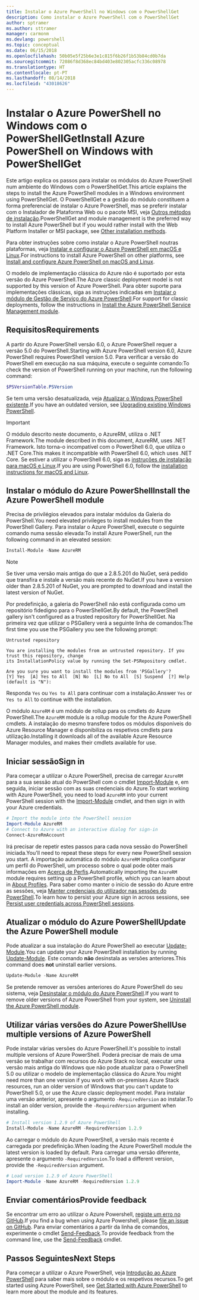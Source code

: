```yaml
---
title: Instalar o Azure PowerShell no Windows com o PowerShellGet
description: Como instalar o Azure PowerShell com o PowerShellGet
author: sptramer
ms.author: sttramer
manager: carmonm
ms.devlang: powershell
ms.topic: conceptual
ms.date: 06/15/2018
ms.openlocfilehash: 50b05e5f25b6e3e1c815f6b26f1b53b84cd0b7da
ms.sourcegitcommit: 72086f8d368ec84bd403e802305acfc336c08978
ms.translationtype: HT
ms.contentlocale: pt-PT
ms.lasthandoff: 08/14/2018
ms.locfileid: "43018626"
---
```

# <a name="install-azure-powershell-on-windows-with-powershellget"></a><span data-ttu-id="59a77-103">Instalar o Azure PowerShell no Windows com o PowerShellGet</span><span class="sxs-lookup"><span data-stu-id="59a77-103">Install Azure PowerShell on Windows with PowerShellGet</span></span>

<span data-ttu-id="59a77-104">Este artigo explica os passos para instalar os módulos do Azure PowerShell num ambiente do Windows com o PowerShellGet.</span><span class="sxs-lookup"><span data-stu-id="59a77-104">This article explains the steps to install the Azure PowerShell modules in a Windows environment using PowerShellGet.</span></span> <span data-ttu-id="59a77-105">O PowerShellGet e a gestão do módulo constituem a forma preferencial de instalar o Azure PowerShell, mas se preferir instalar com o Instalador de Plataforma Web ou o pacote MSI, veja [Outros métodos de instalação](other-install.md).</span><span class="sxs-lookup"><span data-stu-id="59a77-105">PowerShellGet and module management is the preferred way to install Azure PowerShell but if you would rather install with the Web Platform Installer or MSI package, see [Other installation methods](other-install.md).</span></span>

<span data-ttu-id="59a77-106">Para obter instruções sobre como instalar o Azure PowerShell noutras plataformas, veja [Instalar e configurar o Azure PowerShell em macOS e Linux](install-azurermps-maclinux.md).</span><span class="sxs-lookup"><span data-stu-id="59a77-106">For instructions to install Azure PowerShell on other platforms, see [Install and configure Azure PowerShell on macOS and Linux](install-azurermps-maclinux.md).</span></span>

<span data-ttu-id="59a77-107">O modelo de implementação clássica do Azure não é suportado por esta versão do Azure PowerShell.</span><span class="sxs-lookup"><span data-stu-id="59a77-107">The Azure classic deployment model is not supported by this version of Azure PowerShell.</span></span> <span data-ttu-id="59a77-108">Para obter suporte para implementações clássicas, siga as instruções indicadas em [Instalar o módulo de Gestão de Serviço do Azure PowerShell](/powershell/azure/servicemanagement/install-azure-ps).</span><span class="sxs-lookup"><span data-stu-id="59a77-108">For support for classic deployments, follow the instructions in [Install the Azure PowerShell Service Management module](/powershell/azure/servicemanagement/install-azure-ps).</span></span>

## <a name="requirements"></a><span data-ttu-id="59a77-109">Requisitos</span><span class="sxs-lookup"><span data-stu-id="59a77-109">Requirements</span></span>

<span data-ttu-id="59a77-110">A partir do Azure PowerShell versão 6.0, o Azure PowerShell requer a versão 5.0 do PowerShell.</span><span class="sxs-lookup"><span data-stu-id="59a77-110">Starting with Azure PowerShell version 6.0, Azure PowerShell requires PowerShell version 5.0.</span></span> <span data-ttu-id="59a77-111">Para verificar a versão do PowerShell em execução na sua máquina, execute o seguinte comando:</span><span class="sxs-lookup"><span data-stu-id="59a77-111">To check the version of PowerShell running on your machine, run the following command:</span></span>

```powershell
$PSVersionTable.PSVersion
```

<span data-ttu-id="59a77-112">Se tem uma versão desatualizada, veja [Atualizar o Windows PowerShell existente](/powershell/scripting/setup/installing-windows-powershell?view=powershell-6#upgrading-existing-windows-powershell).</span><span class="sxs-lookup"><span data-stu-id="59a77-112">If you have an outdated version, see [Upgrading existing Windows PowerShell](/powershell/scripting/setup/installing-windows-powershell?view=powershell-6#upgrading-existing-windows-powershell).</span></span>

> [!IMPORTANT]
> <span data-ttu-id="59a77-113">O módulo descrito neste documento, o AzureRM, utiliza o .NET Framework.</span><span class="sxs-lookup"><span data-stu-id="59a77-113">The module described in this document, AzureRM, uses .NET Framework.</span></span> <span data-ttu-id="59a77-114">Isto torna-o incompatível com o PowerShell 6.0, que utiliza o .NET Core.</span><span class="sxs-lookup"><span data-stu-id="59a77-114">This makes it incompatible with PowerShell 6.0, which uses .NET Core.</span></span> <span data-ttu-id="59a77-115">Se estiver a utilizar o PowerShell 6.0, siga as [instruções de instalação para macOS e Linux](install-azurermps-maclinux.md).</span><span class="sxs-lookup"><span data-stu-id="59a77-115">If you are using PowerShell 6.0, follow the [installation instructions for macOS and Linux](install-azurermps-maclinux.md).</span></span>

## <a name="install-the-azure-powershell-module"></a><span data-ttu-id="59a77-116">Instalar o módulo do Azure PowerShell</span><span class="sxs-lookup"><span data-stu-id="59a77-116">Install the Azure PowerShell module</span></span>

<span data-ttu-id="59a77-117">Precisa de privilégios elevados para instalar módulos da Galeria do PowerShell.</span><span class="sxs-lookup"><span data-stu-id="59a77-117">You need elevated privileges to install modules from the PowerShell Gallery.</span></span> <span data-ttu-id="59a77-118">Para instalar o Azure PowerShell, execute o seguinte comando numa sessão elevada:</span><span class="sxs-lookup"><span data-stu-id="59a77-118">To install Azure PowerShell, run the following command in an elevated session:</span></span>

```powershell
Install-Module -Name AzureRM
```

> [!NOTE]
> <span data-ttu-id="59a77-119">Se tiver uma versão mais antiga do que a 2.8.5.201 do NuGet, será pedido que transfira e instale a versão mais recente do NuGet.</span><span class="sxs-lookup"><span data-stu-id="59a77-119">If you have a version older than 2.8.5.201 of NuGet, you are prompted to download and install the latest version of NuGet.</span></span>

<span data-ttu-id="59a77-120">Por predefinição, a galeria do PowerShell não está configurada como um repositório fidedigno para o PowerShellGet.</span><span class="sxs-lookup"><span data-stu-id="59a77-120">By default, the PowerShell gallery isn't configured as a trusted repository for PowerShellGet.</span></span> <span data-ttu-id="59a77-121">Na primeira vez que utilizar o PSGallery verá a seguinte linha de comandos:</span><span class="sxs-lookup"><span data-stu-id="59a77-121">The first time you use the PSGallery you see the following prompt:</span></span>

```output
Untrusted repository

You are installing the modules from an untrusted repository. If you trust this repository, change
its InstallationPolicy value by running the Set-PSRepository cmdlet.

Are you sure you want to install the modules from 'PSGallery'?
[Y] Yes  [A] Yes to All  [N] No  [L] No to All  [S] Suspend  [?] Help (default is "N"):
```

<span data-ttu-id="59a77-122">Responda `Yes` ou `Yes to All` para continuar com a instalação.</span><span class="sxs-lookup"><span data-stu-id="59a77-122">Answer `Yes` or `Yes to All` to continue with the installation.</span></span>

<span data-ttu-id="59a77-123">O módulo `AzureRM` é um módulo de rollup para os cmdlets do Azure PowerShell.</span><span class="sxs-lookup"><span data-stu-id="59a77-123">The `AzureRM` module is a rollup module for the Azure PowerShell cmdlets.</span></span> <span data-ttu-id="59a77-124">A instalação do mesmo transfere todos os módulos disponíveis do Azure Resource Manager e disponibiliza os respetivos cmdlets para utilização.</span><span class="sxs-lookup"><span data-stu-id="59a77-124">Installing it downloads all of the available Azure Resource Manager modules, and makes their cmdlets available for use.</span></span>

## <a name="sign-in"></a><span data-ttu-id="59a77-125">Iniciar sessão</span><span class="sxs-lookup"><span data-stu-id="59a77-125">Sign in</span></span>

<span data-ttu-id="59a77-126">Para começar a utilizar o Azure PowerShell, precisa de carregar `AzureRM` para a sua sessão atual do PowerShell com o cmdlet [Import-Module](/powershell/module/Microsoft.PowerShell.Core/Import-Module) e, em seguida, iniciar sessão com as suas credenciais do Azure.</span><span class="sxs-lookup"><span data-stu-id="59a77-126">To start working with Azure PowerShell, you need to load `AzureRM` into your current PowerShell session with the [Import-Module](/powershell/module/Microsoft.PowerShell.Core/Import-Module) cmdlet, and then sign in with your Azure credentials.</span></span>

```powershell
# Import the module into the PowerShell session
Import-Module AzureRM
# Connect to Azure with an interactive dialog for sign-in
Connect-AzureRmAccount
```

<span data-ttu-id="59a77-127">Irá precisar de repetir estes passos para cada nova sessão do PowerShell iniciada.</span><span class="sxs-lookup"><span data-stu-id="59a77-127">You'll need to repeat these steps for every new PowerShell session you start.</span></span> <span data-ttu-id="59a77-128">A importação automática do módulo `AzureRM` implica configurar um perfil do PowerShell, um processo sobre o qual pode obter mais informações em [Acerca de Perfis](/powershell/module/microsoft.powershell.core/about/about_profiles).</span><span class="sxs-lookup"><span data-stu-id="59a77-128">Automatically importing the `AzureRM` module requires setting up a PowerShell profile, which you can learn about in [About Profiles](/powershell/module/microsoft.powershell.core/about/about_profiles).</span></span>
<span data-ttu-id="59a77-129">Para saber como manter o início de sessão do Azure entre as sessões, veja [Manter credenciais do utilizador nas sessões do PowerShell](context-persistence.md).</span><span class="sxs-lookup"><span data-stu-id="59a77-129">To learn how to persist your Azure sign in across sessions, see [Persist user credentials across PowerShell sessions](context-persistence.md).</span></span>

## <a name="update-the-azure-powershell-module"></a><span data-ttu-id="59a77-130">Atualizar o módulo do Azure PowerShell</span><span class="sxs-lookup"><span data-stu-id="59a77-130">Update the Azure PowerShell module</span></span>

<span data-ttu-id="59a77-131">Pode atualizar a sua instalação do Azure PowerShell ao executar [Update-Module](/powershell/module/powershellget/update-module).</span><span class="sxs-lookup"><span data-stu-id="59a77-131">You can update your Azure PowerShell installation by running [Update-Module](/powershell/module/powershellget/update-module).</span></span> <span data-ttu-id="59a77-132">Este comando __não__ desinstala as versões anteriores.</span><span class="sxs-lookup"><span data-stu-id="59a77-132">This command does __not__ uninstall earlier versions.</span></span>

```powershell
Update-Module -Name AzureRM
```

<span data-ttu-id="59a77-133">Se pretende remover as versões anteriores do Azure PowerShell do seu sistema, veja [Desinstalar o módulo do Azure PowerShell](uninstall-azurerm-ps.md).</span><span class="sxs-lookup"><span data-stu-id="59a77-133">If you want to remove older versions of Azure PowerShell from your system, see [Uninstall the Azure PowerShell module](uninstall-azurerm-ps.md).</span></span>

## <a name="use-multiple-versions-of-azure-powershell"></a><span data-ttu-id="59a77-134">Utilizar várias versões do Azure PowerShell</span><span class="sxs-lookup"><span data-stu-id="59a77-134">Use multiple versions of Azure PowerShell</span></span>

<span data-ttu-id="59a77-135">Pode instalar várias versões do Azure PowerShell.</span><span class="sxs-lookup"><span data-stu-id="59a77-135">It's possible to install multiple versions of Azure PowerShell.</span></span> <span data-ttu-id="59a77-136">Poderá precisar de mais de uma versão se trabalhar com recursos do Azure Stack no local, executar uma versão mais antiga do Windows que não pode atualizar para o PowerShell 5.0 ou utilizar o modelo de implementação clássica do Azure.</span><span class="sxs-lookup"><span data-stu-id="59a77-136">You might need more than one version if you work with on-premises Azure Stack resources, run an older version of Windows that you can't update to PowerShell 5.0, or use the Azure classic deployment model.</span></span> <span data-ttu-id="59a77-137">Para instalar uma versão anterior, apresente o argumento `-RequiredVersion` ao instalar.</span><span class="sxs-lookup"><span data-stu-id="59a77-137">To install an older version, provide the `-RequiredVersion` argument when installing.</span></span>

```powershell
# Install version 1.2.9 of Azure PowerShell
Install-Module -Name AzureRM -RequiredVersion 1.2.9
```

<span data-ttu-id="59a77-138">Ao carregar o módulo do Azure PowerShell, a versão mais recente é carregada por predefinição.</span><span class="sxs-lookup"><span data-stu-id="59a77-138">When loading the Azure PowerShell module the latest version is loaded by default.</span></span> <span data-ttu-id="59a77-139">Para carregar uma versão diferente, apresente o argumento `-RequiredVersion`.</span><span class="sxs-lookup"><span data-stu-id="59a77-139">To load a different version, provide the `-RequiredVersion` argument.</span></span>

```powershell
# Load version 1.2.9 of Azure PowerShell
Import-Module -Name AzureRM -RequiredVersion 1.2.9
```

## <a name="provide-feedback"></a><span data-ttu-id="59a77-140">Enviar comentários</span><span class="sxs-lookup"><span data-stu-id="59a77-140">Provide feedback</span></span>

<span data-ttu-id="59a77-141">Se encontrar um erro ao utilizar o Azure Powershell, [registe um erro no GitHub](https://github.com/Azure/azure-powershell/issues).</span><span class="sxs-lookup"><span data-stu-id="59a77-141">If you find a bug when using Azure Powershell, please [file an issue on GitHub](https://github.com/Azure/azure-powershell/issues).</span></span>
<span data-ttu-id="59a77-142">Para enviar comentários a partir da linha de comandos, experimente o cmdlet [Send-Feedback](/powershell/module/azurerm.profile/send-feedback).</span><span class="sxs-lookup"><span data-stu-id="59a77-142">To provide feedback from the command line, use the [Send-Feedback](/powershell/module/azurerm.profile/send-feedback) cmdlet.</span></span>

## <a name="next-steps"></a><span data-ttu-id="59a77-143">Passos Seguintes</span><span class="sxs-lookup"><span data-stu-id="59a77-143">Next Steps</span></span>

<span data-ttu-id="59a77-144">Para começar a utilizar o Azure PowerShell, veja [Introdução ao Azure PowerShell](get-started-azureps.md) para saber mais sobre o módulo e os respetivos recursos.</span><span class="sxs-lookup"><span data-stu-id="59a77-144">To get started using Azure PowerShell, see [Get Started with Azure PowerShell](get-started-azureps.md) to learn more about the module and its features.</span></span>